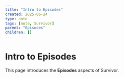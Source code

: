 ```yaml
---
title: "Intro to Episodes"
created: 2025-06-24
type: note
tags: [note, Survivor]
parent: "Episodes"
children: []
---
```


# Intro to Episodes

This page introduces the **Episodes** aspects of Survivor.
